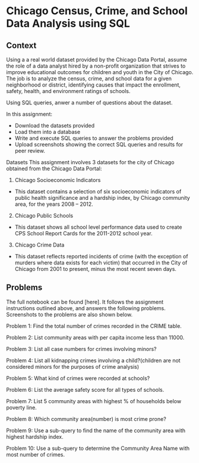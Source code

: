 # Chicago Census, Crime, and School Data Analysis using SQL
## Context
Using a a real world dataset provided by the Chicago Data Portal, assume the role of a data analyst hired by a non-profit organization that strives to improve educational outcomes for children and youth in the City of Chicago. The job is to analyze the census, crime, and school data for a given neighborhood or district, identifying causes that impact the enrollment, safety, health, and environment ratings of schools.

Using SQL queries, anwer a number of questions about the dataset.

In this assignment:
* Download the datasets provided
* Load them into a database
* Write and execute SQL queries to answer the problems provided
* Upload screenshots showing the correct SQL queries and results for peer review.

Datasets
This assignment involves 3 datasets for the city of Chicago obtained from the Chicago Data Portal:

1. Chicago Socioeconomic Indicators
  * This dataset contains a selection of six socioeconomic indicators of public health significance and a hardship index, by Chicago community area, for the years 2008 – 2012. 

2. Chicago Public Schools
  * This dataset shows all school level performance data used to create CPS School Report Cards for the 2011-2012 school year. 

3. Chicago Crime Data
  * This dataset reflects reported incidents of crime (with the exception of murders where data exists for each victim) that occurred in the City of Chicago from 2001 to present, minus the most recent seven days.

## Problems
The full notebook can be found [here]. It follows the assignment instructions outlined above, and answers the following problems. Screenshots to the problems are also shown below.

Problem 1: Find the total number of crimes recorded in the CRIME table.



Problem 2: List community areas with per capita income less than 11000.



Problem 3: List all case numbers for crimes involving minors?



Problem 4: List all kidnapping crimes involving a child?(children are not considered minors for the purposes of crime analysis)



Problem 5: What kind of crimes were recorded at schools?



Problem 6: List the average safety score for all types of schools.



Problem 7: List 5 community areas with highest % of households below poverty line.



Problem 8: Which community area(number) is most crime prone?



Problem 9: Use a sub-query to find the name of the community area with highest hardship index.



Problem 10: Use a sub-query to determine the Community Area Name with most number of crimes.
